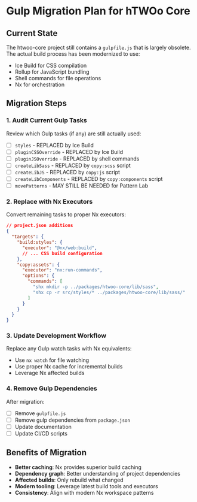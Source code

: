 # Gulp Migration Plan for hTWOo Core

## Current State
The htwoo-core project still contains a `gulpfile.js` that is largely obsolete. The actual build process has been modernized to use:
- Ice Build for CSS compilation
- Rollup for JavaScript bundling
- Shell commands for file operations
- Nx for orchestration

## Migration Steps

### 1. Audit Current Gulp Tasks
Review which Gulp tasks (if any) are still actually used:
- [ ] `styles` - REPLACED by Ice Build
- [ ] `pluginCSSOverride` - REPLACED by Ice Build  
- [ ] `pluginJSOverride` - REPLACED by shell commands
- [ ] `createLibSass` - REPLACED by `copy:scss` script
- [ ] `createLibJS` - REPLACED by `copy:js` script
- [ ] `createLibComponents` - REPLACED by `copy:components` script
- [ ] `movePatterns` - MAY STILL BE NEEDED for Pattern Lab

### 2. Replace with Nx Executors
Convert remaining tasks to proper Nx executors:

```json
// project.json additions
{
  "targets": {
    "build:styles": {
      "executor": "@nx/web:build",
      // ... CSS build configuration
    },
    "copy:assets": {
      "executor": "nx:run-commands",
      "options": {
        "commands": [
          "shx mkdir -p ../packages/htwoo-core/lib/sass",
          "shx cp -r src/styles/* ../packages/htwoo-core/lib/sass/"
        ]
      }
    }
  }
}
```

### 3. Update Development Workflow
Replace any Gulp watch tasks with Nx equivalents:
- Use `nx watch` for file watching
- Use proper Nx cache for incremental builds
- Leverage Nx affected builds

### 4. Remove Gulp Dependencies
After migration:
- [ ] Remove `gulpfile.js`
- [ ] Remove gulp dependencies from `package.json`
- [ ] Update documentation
- [ ] Update CI/CD scripts

## Benefits of Migration
- **Better caching**: Nx provides superior build caching
- **Dependency graph**: Better understanding of project dependencies  
- **Affected builds**: Only rebuild what changed
- **Modern tooling**: Leverage latest build tools and executors
- **Consistency**: Align with modern Nx workspace patterns
